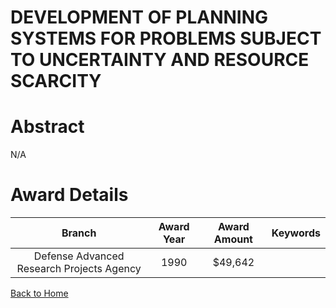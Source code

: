 
DEVELOPMENT OF PLANNING SYSTEMS FOR PROBLEMS SUBJECT TO UNCERTAINTY AND RESOURCE SCARCITY
=========================================================================================

# Abstract


N/A  

# Award Details

|Branch|Award Year|Award Amount|Keywords|
| :---: | :---: | :---: | :---: |
|Defense Advanced Research Projects Agency|1990|$49,642||
  
  


[Back to Home](https://github.com/chrischow/dod_sbir_awards#147)